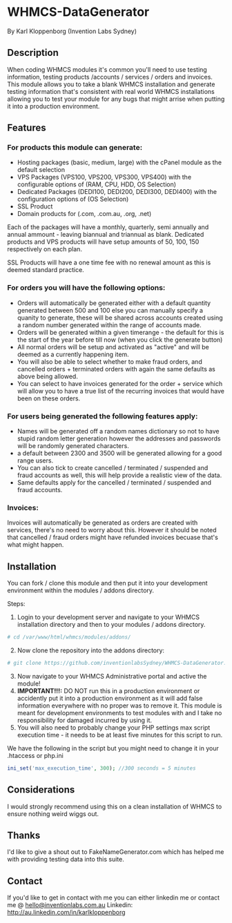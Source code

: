 # WHMCS-DataGenerator
By Karl Kloppenborg (Invention Labs Sydney)

## Description
When coding WHMCS modules it's common you'll need to use testing information, testing products /accounts / services / orders and invoices.
This module allows you to take a blank WHMCS installation and generate testing information that's consistent with real world WHMCS installations
allowing you to test your module for any bugs that might arrise when putting it into a production environment.

## Features
### For products this module can generate:
- Hosting packages (basic, medium, large) with the cPanel module as the default selection
- VPS Packages (VPS100, VPS200, VPS300, VPS400) with the configurable options of (RAM, CPU, HDD, OS Selection)
- Dedicated Packages (DEDI100, DEDI200, DEDI300, DEDI400) with the configuration options of (OS Selection)
- SSL Product
- Domain products for (.com, .com.au, .org, .net)

Each of the packages will have a monthly, quarterly, semi annually and annual ammount - leaving biannual and triannual as blank.
Dedicated products and VPS products will have setup amounts of 50, 100, 150 respectively on each plan.

SSL Products will have a one time fee with no renewal amount as this is deemed standard practice.

### For orders you will have the following options:
- Orders will automatically be generated either with a default quantity generated between 500 and 100 else you can manually specify a quanity to generate, these will be shared across accounts created using a random number generated within the range of accounts made.
- Orders will be generated within a given timerange - the default for this is the start of the year before till now (when you click the generate button)
- All normal orders will be setup and activated as "active" and will be deemed as a currently happening item.
- You will also be able to select whether to make fraud orders, and cancelled orders + terminated orders with again the same defaults as above being allowed.
- You can select to have invoices generated for the order + service which will allow you to have a true list of the recurring invoices that would have been on these orders.

### For users being generated the following features apply:
- Names will be generated off a random names dictionary so not to have stupid random letter generation however the addresses and passwords will be randomly generated characters.
- a default between 2300 and 3500 will be generated allowing for a good range users.
- You can also tick to create cancelled / terminated / suspended and fraud accounts as well, this will help provide a realistic view of the data.
- Same defaults apply for the cancelled / terminated / suspended and fraud accounts.

### Invoices:
Invoices will automatically be generated as orders are created with services, there's no need to worry about this. 
However it should be noted that cancelled / fraud orders might have refunded invoices becuase that's what might happen.

## Installation
You can fork / clone this module and then put it into your development environment within the modules / addons directory.

Steps:

1. Login to your development server and navigate to your WHMCS installation directory and then to your modules / addons directory.
  
  ```Bash
  # cd /var/www/html/whmcs/modules/addons/
  ````
2. Now clone the repository into the addons directory:
  
  ```Bash
  # git clone https://github.com/inventionlabsSydney/WHMCS-DataGenerator.git whmcs_dataGen
  ```
3. Now navigate to your WHMCS Administrative portal and active the module!
4. <b>IMPORTANT!!!:</b> DO NOT run this in a production environment or accidently put it into a production environment as it will add false information everywhere with no proper was to remove it. This module is meant for development environments to test modules with and I take no responsibility for damaged incurred by using it.
5. You will also need to probably change your PHP settings max script execution time - it needs to be at least five minutes for this script to run.

  We have the following in the script but you might need to change it in your .htaccess or php.ini
  
  ```PHP
  ini_set('max_execution_time', 300); //300 seconds = 5 minutes
  ```
  
## Considerations
I would strongly recommend using this on a clean installation of WHMCS to ensure nothing weird wiggs out.

## Thanks
I'd like to give a shout out to FakeNameGenerator.com which has helped me with providing testing data into this suite.

## Contact

If you'd like to get in contact with me you can either linkedin me or contact me @ hello@inventionlabs.com.au
Linkedin: http://au.linkedin.com/in/karlkloppenborg

